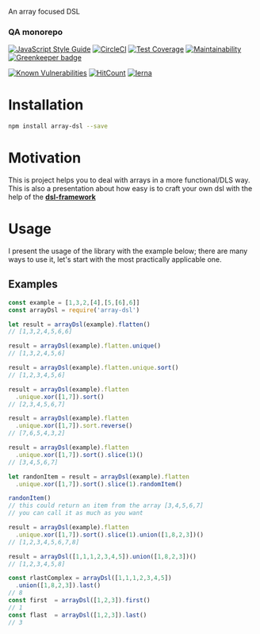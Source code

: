 
An array focused DSL
<!--- destination qa rewrite begin -->
### QA monorepo
[![JavaScript Style Guide](https://img.shields.io/badge/code_style-standard-brightgreen.svg)](https://standardjs.com)
[![CircleCI](https://circleci.com/gh/vidaxl-com/cowlog/tree/master.svg?style=svg)](https://circleci.com/gh/vidaxl-com/cowlog/tree/master)
[![Test Coverage](https://api.codeclimate.com/v1/badges/d3fce811aecbe5c73ffb/test_coverage)](https://codeclimate.com/github/vidaxl-com/cowlog/test_coverage)
[![Maintainability](https://api.codeclimate.com/v1/badges/d3fce811aecbe5c73ffb/maintainability)](https://codeclimate.com/github/vidaxl-com/cowlog/maintainability)
[![Greenkeeper badge](https://badges.greenkeeper.io/vidaxl-com/cowlog.svg)](https://greenkeeper.io/)

[![Known Vulnerabilities](https://snyk.io/test/github/vidaxl-com/cowlog/badge.svg?targetFile=packages%2Fdsl-framework%2Fpackage.json)](https://snyk.io/test/github/vidaxl-com/cowlog?targetFile=packages%2Fdsl-framework%2Fpackage.json)
[![HitCount](http://hits.dwyl.com/vidaxl.com/cowlog.svg)](http://hits.dwyl.com/vidaxl-com/cowlog)
[![lerna](https://img.shields.io/badge/maintained%20with-lerna-cc00ff.svg)](https://lernajs.io/)

<!---
[![FOSSA Status](https://app.fossa.io/api/projects/git%2Bgithub.com%2Fvidaxl-com%2Fcowlog.svg?type=shield)](https://app.fossa.io/projects/git%2Bgithub.com%2Fvidaxl-com%2Fcowlog?ref=badge_shield)
-->
<!--- destination qa rewrite end -->

# Installation
```bash
npm install array-dsl --save
```

# Motivation
This is project helps you to deal with arrays in a more functional/DLS way. This is also a presentation about how easy is to craft your own dsl with the help of the
**[dsl-framework](https://github.com/vidaxl-com/cowlog/tree/master/packages/dsl-framework)**
# Usage
I present the usage of the library with the example below; there are many ways to use it, let's start with the most
practically applicable one.

## Examples

```javascript 1.8
const example = [1,3,2,[4],[5,[6],6]]
const arrayDsl = require('array-dsl')

let result = arrayDsl(example).flatten()
// [1,3,2,4,5,6,6]

result = arrayDsl(example).flatten.unique()
// [1,3,2,4,5,6]

result = arrayDsl(example).flatten.unique.sort()
// [1,2,3,4,5,6]

result = arrayDsl(example).flatten
  .unique.xor([1,7]).sort()
// [2,3,4,5,6,7]

result = arrayDsl(example).flatten
  .unique.xor([1,7]).sort.reverse()
// [7,6,5,4,3,2]

result = arrayDsl(example).flatten
  .unique.xor([1,7]).sort().slice(1)()
// [3,4,5,6,7]

let randonItem = result = arrayDsl(example).flatten
  .unique.xor([1,7]).sort().slice(1).randomItem()

randonItem()
// this could return an item from the array [3,4,5,6,7]
// you can call it as much as you want

result = arrayDsl(example).flatten
  .unique.xor([1,7]).sort().slice(1).union([1,8,2,3])()
// [1,2,3,4,5,6,7,8]

result = arrayDsl([1,1,1,2,3,4,5]).union([1,8,2,3])()
// [1,2,3,4,5,8]

const rlastComplex = arrayDsl([1,1,1,2,3,4,5])
  .union([1,8,2,3]).last()
// 8
const first  = arrayDsl([1,2,3]).first()
// 1
const flast  = arrayDsl([1,2,3]).last()
// 3

```
